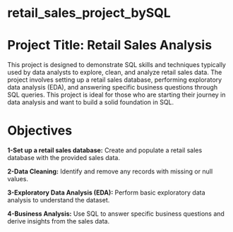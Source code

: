 # retail_sales_project_bySQL

# Project Title: Retail Sales Analysis

This project is designed to demonstrate SQL skills and techniques typically used by data analysts to explore, clean, and analyze retail sales data. The project involves setting up a retail sales database, performing exploratory data analysis (EDA), and answering specific business questions through SQL queries. This project is ideal for those who are starting their journey in data analysis and want to build a solid foundation in SQL.

# Objectives

**1-Set up a retail sales database:** Create and populate a retail sales database with the provided sales data.

**2-Data Cleaning:** Identify and remove any records with missing or null values.

**3-Exploratory Data Analysis (EDA):** Perform basic exploratory data analysis to understand the dataset.

**4-Business Analysis:** Use SQL to answer specific business questions and derive insights from the sales data.


